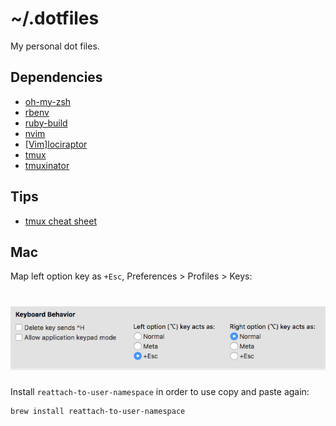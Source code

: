 # ~/.dotfiles

My personal dot files.

## Dependencies

- [oh-my-zsh](https://github.com/robbyrussell/oh-my-zsh)
- [rbenv](https://github.com/rbenv/rbenv)
- [ruby-build](https://github.com/rbenv/ruby-build#installing-as-an-rbenv-plugin-recommended)
- [nvim](https://neovim.io/)
- [[Vim]lociraptor](https://github.com/Lucasosf/vimlociraptor)
- [tmux](https://tmux.github.io/)
- [tmuxinator](https://github.com/tmuxinator/tmuxinator)


## Tips
- [tmux cheat sheet](https://gist.github.com/andreyvit/2921703)

## Mac

Map left option key as `+Esc`, Preferences > Profiles > Keys:

# ![images/esc](images/esc.png)


Install `reattach-to-user-namespace` in order to use copy and paste again:

```bash
brew install reattach-to-user-namespace
```
